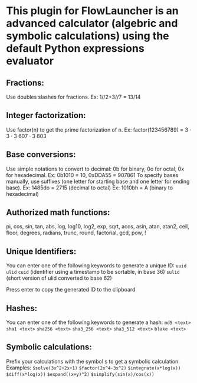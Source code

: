 # This plugin for FlowLauncher is an advanced calculator (algebric and symbolic calculations) using the default Python expressions evaluator

## Fractions:
Use doubles slashes for fractions. Ex: 1//2+3//7 = 13/14

## Integer factorization:
Use factor(n) to get the prime factorization of n. Ex: factor(123456789) = 3 · 3 · 3 607 · 3 803

## Base conversions:
Use simple notations to convert to decimal: 0b for binary, 0o for octal, 0x for hexadecimal.
Ex: 0b1010 = 10, 0xDDA55 = 907861
To specify bases manually, use suffixes (one letter for starting base and one letter for ending base).
Ex: 1485do = 2715 (decimal to octal)
Ex: 1010bh = A (binary to hexadecimal)

## Authorized math functions:
pi, cos, sin, tan, abs, log, log10, log2, exp, sqrt, acos, asin, atan, atan2, ceil,
floor, degrees, radians, trunc, round, factorial, gcd, pow, !

## Unique Identifiers:
You can enter one of the following keywords to generate a unique ID:
`uuid`
`ulid`
`cuid` (identifier using a timestamp to be sortable, in base 36)
`sulid` (short version of ulid converted to base 62)

Press enter to copy the generated ID to the clipboard

## Hashes:
You can enter one of the following keywords to generate a hash:
`md5 <text>`
`sha1 <text>`
`sha256 <text>`
`sha3_256 <text>`
`sha3_512 <text>`
`blake <text>`

## Symbolic calculations:
Prefix your calculations with the symbol `$` to get a symbolic calculation.
Examples:
`$solve(3x^2+2x+1)`
`$factor(2x^4-3x^2)`
`$integrate(x*log(x))`
`$diff(x*log(x))`
`$expand((x+y)^2)`
`$simplify(sin(x)/cos(x))`
